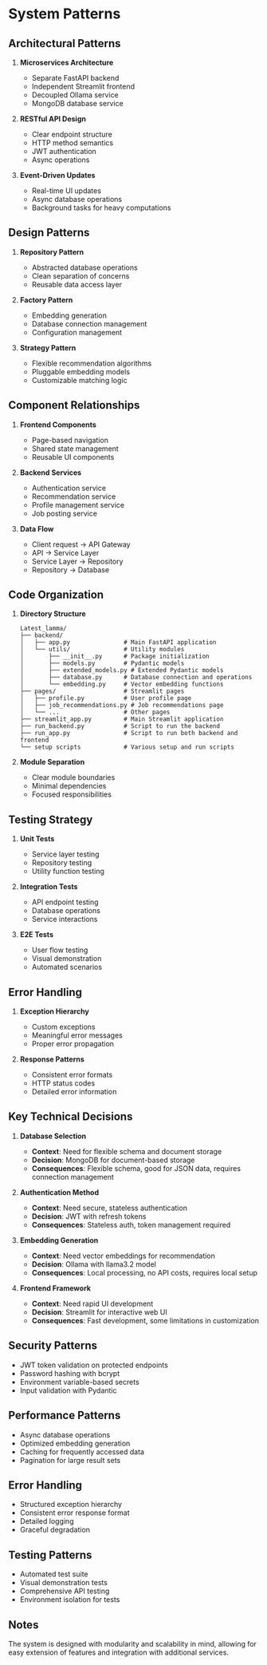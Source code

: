 # System Patterns

## Architectural Patterns
1. **Microservices Architecture**
   - Separate FastAPI backend
   - Independent Streamlit frontend
   - Decoupled Ollama service
   - MongoDB database service

2. **RESTful API Design**
   - Clear endpoint structure
   - HTTP method semantics
   - JWT authentication
   - Async operations

3. **Event-Driven Updates**
   - Real-time UI updates
   - Async database operations
   - Background tasks for heavy computations

## Design Patterns
1. **Repository Pattern**
   - Abstracted database operations
   - Clean separation of concerns
   - Reusable data access layer

2. **Factory Pattern**
   - Embedding generation
   - Database connection management
   - Configuration management

3. **Strategy Pattern**
   - Flexible recommendation algorithms
   - Pluggable embedding models
   - Customizable matching logic

## Component Relationships
1. **Frontend Components**
   - Page-based navigation
   - Shared state management
   - Reusable UI components

2. **Backend Services**
   - Authentication service
   - Recommendation service
   - Profile management service
   - Job posting service

3. **Data Flow**
   - Client request → API Gateway
   - API → Service Layer
   - Service Layer → Repository
   - Repository → Database

## Code Organization
1. **Directory Structure**
   ```
   Latest_lamma/
   ├── backend/
   │   ├── app.py               # Main FastAPI application
   │   └── utils/               # Utility modules
   │       ├── __init__.py      # Package initialization
   │       ├── models.py        # Pydantic models
   │       ├── extended_models.py # Extended Pydantic models
   │       ├── database.py      # Database connection and operations
   │       └── embedding.py     # Vector embedding functions
   ├── pages/                   # Streamlit pages
   │   ├── profile.py           # User profile page
   │   ├── job_recommendations.py # Job recommendations page
   │   └── ...                  # Other pages
   ├── streamlit_app.py         # Main Streamlit application
   ├── run_backend.py           # Script to run the backend
   ├── run_app.py               # Script to run both backend and frontend
   └── setup scripts            # Various setup and run scripts
   ```

2. **Module Separation**
   - Clear module boundaries
   - Minimal dependencies
   - Focused responsibilities

## Testing Strategy
1. **Unit Tests**
   - Service layer testing
   - Repository testing
   - Utility function testing

2. **Integration Tests**
   - API endpoint testing
   - Database operations
   - Service interactions

3. **E2E Tests**
   - User flow testing
   - Visual demonstration
   - Automated scenarios

## Error Handling
1. **Exception Hierarchy**
   - Custom exceptions
   - Meaningful error messages
   - Proper error propagation

2. **Response Patterns**
   - Consistent error formats
   - HTTP status codes
   - Detailed error information

## Key Technical Decisions
1. **Database Selection**
   - **Context**: Need for flexible schema and document storage
   - **Decision**: MongoDB for document-based storage
   - **Consequences**: Flexible schema, good for JSON data, requires connection management

2. **Authentication Method**
   - **Context**: Need secure, stateless authentication
   - **Decision**: JWT with refresh tokens
   - **Consequences**: Stateless auth, token management required

3. **Embedding Generation**
   - **Context**: Need vector embeddings for recommendation
   - **Decision**: Ollama with llama3.2 model
   - **Consequences**: Local processing, no API costs, requires local setup

4. **Frontend Framework**
   - **Context**: Need rapid UI development
   - **Decision**: Streamlit for interactive web UI
   - **Consequences**: Fast development, some limitations in customization

## Security Patterns
- JWT token validation on protected endpoints
- Password hashing with bcrypt
- Environment variable-based secrets
- Input validation with Pydantic

## Performance Patterns
- Async database operations
- Optimized embedding generation
- Caching for frequently accessed data
- Pagination for large result sets

## Error Handling
- Structured exception hierarchy
- Consistent error response format
- Detailed logging
- Graceful degradation

## Testing Patterns
- Automated test suite
- Visual demonstration tests
- Comprehensive API testing
- Environment isolation for tests

## Notes
The system is designed with modularity and scalability in mind, allowing for easy extension of features and integration with additional services. 